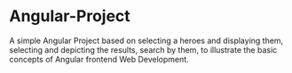 # Angular-Project
A simple Angular Project based on selecting a heroes and displaying them, selecting and depicting the results, search by them, to illustrate the basic concepts of Angular frontend Web Development.
